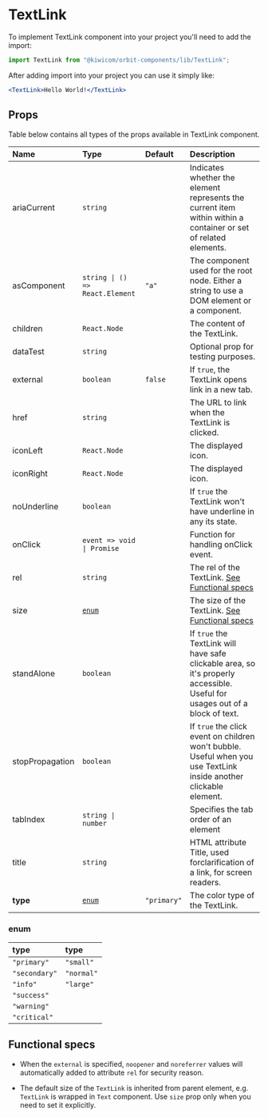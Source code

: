 # TextLink

To implement TextLink component into your project you'll need to add the import:

```jsx
import TextLink from "@kiwicom/orbit-components/lib/TextLink";
```

After adding import into your project you can use it simply like:

```jsx
<TextLink>Hello World!</TextLink>
```

## Props

Table below contains all types of the props available in TextLink component.

| Name            | Type                            | Default     | Description                                                                                                                  |
| :-------------- | :------------------------------ | :---------- | :--------------------------------------------------------------------------------------------------------------------------- |
| ariaCurrent     | `string`                        |             | Indicates whether the element represents the current item within within a container or set of related elements.              |
| asComponent     | `string \| () => React.Element` | `"a"`       | The component used for the root node. Either a string to use a DOM element or a component.                                   |
| children        | `React.Node`                    |             | The content of the TextLink.                                                                                                 |
| dataTest        | `string`                        |             | Optional prop for testing purposes.                                                                                          |
| external        | `boolean`                       | `false`     | If `true`, the TextLink opens link in a new tab.                                                                             |
| href            | `string`                        |             | The URL to link when the TextLink is clicked.                                                                                |
| iconLeft        | `React.Node`                    |             | The displayed icon.                                                                                                          |
| iconRight       | `React.Node`                    |             | The displayed icon.                                                                                                          |
| noUnderline     | `boolean`                       |             | If `true` the TextLink won't have underline in any its state.                                                                |
| onClick         | `event => void \| Promise`      |             | Function for handling onClick event.                                                                                         |
| rel             | `string`                        |             | The rel of the TextLink. [See Functional specs](#functional-specs)                                                           |
| size            | [`enum`](#enum)                 |             | The size of the TextLink. [See Functional specs](#functional-specs)                                                          |
| standAlone      | `boolean`                       |             | If `true` the TextLink will have safe clickable area, so it's properly accessible. Useful for usages out of a block of text. |
| stopPropagation | `boolean`                       |             | If `true` the click event on children won't bubble. Useful when you use TextLink inside another clickable element.           |
| tabIndex        | `string \| number`              |             | Specifies the tab order of an element                                                                                        |
| title           | `string`                        |             | HTML attribute Title, used forclarification of a link, for screen readers.                                                   |
| **type**        | [`enum`](#enum)                 | `"primary"` | The color type of the TextLink.                                                                                              |

### enum

| type          | type       |
| :------------ | :--------- |
| `"primary"`   | `"small"`  |
| `"secondary"` | `"normal"` |
| `"info"`      | `"large"`  |
| `"success"`   |
| `"warning"`   |
| `"critical"`  |

## Functional specs

- When the `external` is specified, `noopener` and `noreferrer` values will automatically added to attribute `rel` for security reason.

- The default size of the `TextLink` is inherited from parent element, e.g. `TextLink` is wrapped in `Text` component. Use `size` prop only when you need to set it explicitly.
